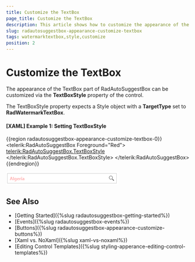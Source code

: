 ```yaml
---
title: Customize the TextBox
page_title: Customize the TextBox
description: This article shows how to customize the appearance of the TextBox part of RadAutoSuggestBox.
slug: radautosuggestbox-appearance-customize-textbox
tags: watermarktextbox,style,customize
position: 2
---
```


# Customize the TextBox

The appearance of the TextBox part of RadAutoSuggestBox can be customized via the __TextBoxStyle__ property of the control.

The TextBoxStyle property expects a Style object with a __TargetType__ set to __RadWatermarkTextBox__.

#### __[XAML] Example 1: Setting TextBoxStyle__
{{region radautosuggestbox-appearance-customize-textbox-0}}
	<telerik:RadAutoSuggestBox Foreground="Red">	
		<telerik:RadAutoSuggestBox.TextBoxStyle>
			<!-- The BasedOn property is required when using NoXaml dlls. Otherwise, remove the setting. -->
			<Style TargetType="telerik:RadWatermarkTextBox" BasedOn="{StaticResource RadWatermarkTextBoxStyle}">				
				<Setter Property="Opacity" Value="0.5" />
				<Setter Property="FontWeight" Value="Bold" />                    
			</Style>
		</telerik:RadAutoSuggestBox.TextBoxStyle>
	</telerik:RadAutoSuggestBox>
{{endregion}}

![WPF RadAutoSuggestBox Custom TextBoxStyle](images/radautosuggestbox-appearance-customize-textbox-0.png)

## See Also  
 * [Getting Started]({%slug radautosuggestbox-getting-started%})
 * [Events]({%slug radautosuggestbox-events%})
 * [Buttons]({%slug radautosuggestbox-appearance-customize-buttons%})
 * [Xaml vs. NoXaml]({%slug xaml-vs-noxaml%})
 * [Editing Control Templates]({%slug styling-apperance-editing-control-templates%})
